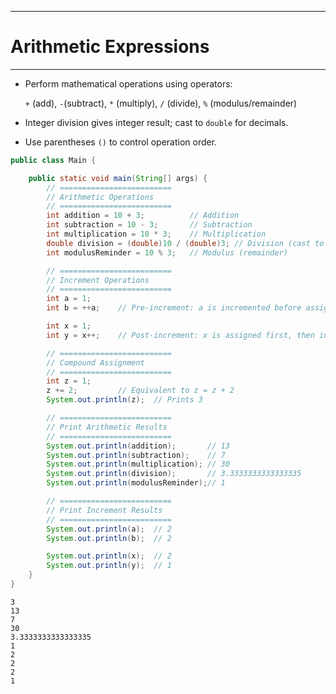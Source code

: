 
---

# Arithmetic Expressions

---

- Perform mathematical operations using operators:
    
    ```+```  (add), ```-```(subtract), ```*``` (multiply), ```/``` (divide), ```%``` (modulus/remainder)

- Integer division gives integer result; cast to ```double``` for decimals.

- Use parentheses ```()``` to control operation order.

```java
public class Main {

    public static void main(String[] args) {
        // =========================
        // Arithmetic Operations
        // =========================
        int addition = 10 + 3;          // Addition
        int subtraction = 10 - 3;       // Subtraction
        int multiplication = 10 * 3;    // Multiplication
        double division = (double)10 / (double)3; // Division (cast to double for decimal result)
        int modulusReminder = 10 % 3;   // Modulus (remainder)

        // =========================
        // Increment Operations
        // =========================
        int a = 1;
        int b = ++a;    // Pre-increment: a is incremented before assignment

        int x = 1;
        int y = x++;    // Post-increment: x is assigned first, then incremented

        // =========================
        // Compound Assignment
        // =========================
        int z = 1;
        z += 2;         // Equivalent to z = z + 2
        System.out.println(z);  // Prints 3

        // =========================
        // Print Arithmetic Results
        // =========================
        System.out.println(addition);       // 13
        System.out.println(subtraction);    // 7
        System.out.println(multiplication); // 30
        System.out.println(division);       // 3.3333333333333335
        System.out.println(modulusReminder);// 1

        // =========================
        // Print Increment Results
        // =========================
        System.out.println(a);  // 2
        System.out.println(b);  // 2

        System.out.println(x);  // 2
        System.out.println(y);  // 1
    }
}
```
```
3
13
7
30
3.3333333333333335
1
2
2
2
1
```
